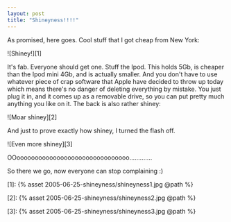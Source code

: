 ```yaml
---
layout: post
title: "Shineyness!!!!"
---
```

As promised, here goes. Cool stuff that I got cheap from New York:

![Shiney!][1]

It's fab. Everyone should get one. Stuff the Ipod. This holds 5Gb, is cheaper
than the Ipod mini 4Gb, and is actually smaller. And you don't have to use
whatever piece of crap software that Apple have decided to throw up today
which means there's no danger of deleting everything by mistake. You just plug
it in, and it comes up as a removable drive, so you can put pretty much
anything you like on it. The back is also rather shiney:

![Moar shiney][2]

And just to prove exactly how shiney, I turned the flash off.

![Even more shiney][3]

OOooooooooooooooooooooooooooooooo.............

So there we go, now everyone can stop complaining :)

   [1]: {% asset 2005-06-25-shineyness/shineyness1.jpg @path %}

   [2]: {% asset 2005-06-25-shineyness/shineyness2.jpg @path %}

   [3]: {% asset 2005-06-25-shineyness/shineyness3.jpg @path %}
